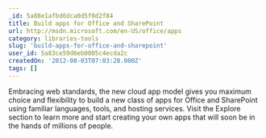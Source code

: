 ```yaml
---
_id: 5a88e1afbd6dca0d5f0d2f84
title: Build apps for Office and SharePoint
url: http://msdn.microsoft.com/en-US/office/apps
category: libraries-tools
slug: 'build-apps-for-office-and-sharepoint'
user_id: 5a83ce59d6eb0005c4ecda2c
createdOn: '2012-08-03T07:03:28.000Z'
tags: []
---
```


Embracing web standards, the new cloud app model gives you maximum choice and flexibility to build a new class of apps for Office and SharePoint using familiar languages, tools, and hosting services. Visit the Explore section to learn more and start creating your own apps that will soon be in the hands of millions of people.
